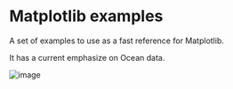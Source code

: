 # Matplotlib examples

A set of examples to use as a fast reference for Matplotlib. 

It has a current emphasize on Ocean data.

![image](https://user-images.githubusercontent.com/187196/212732589-854d87fa-eaa6-4fd6-a1f0-ea4895a2cd81.png)
